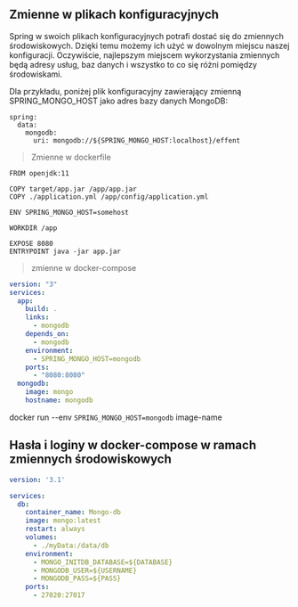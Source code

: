 ## Zmienne w plikach konfiguracyjnych

Spring w swoich plikach konfiguracyjnych potrafi dostać się do zmiennych środowiskowych. Dzięki temu możemy ich użyć w dowolnym miejscu naszej konfiguracji. Oczywiście, najlepszym miejscem wykorzystania zmiennych będą adresy usług, baz danych i wszystko to co się różni pomiędzy środowiskami.

Dla przykładu, poniżej plik konfiguracyjny zawierający zmienną SPRING_MONGO_HOST jako adres bazy danych MongoDB:

```
spring:
  data:
    mongodb:
      uri: mongodb://${SPRING_MONGO_HOST:localhost}/effent
```

> Zmienne w dockerfile

```
FROM openjdk:11

COPY target/app.jar /app/app.jar
COPY ./application.yml /app/config/application.yml

ENV SPRING_MONGO_HOST=somehost

WORKDIR /app

EXPOSE 8080
ENTRYPOINT java -jar app.jar
```

> zmienne w docker-compose

```yml
version: "3"
services:
  app:
    build: .
    links:
      - mongodb
    depends_on:
      - mongodb
    environment:
      - SPRING_MONGO_HOST=mongodb
    ports:
      - "8080:8080"
  mongodb:
    image: mongo
    hostname: mongodb
```

docker run --env `SPRING_MONGO_HOST=mongodb` image-name

## Hasła i loginy w docker-compose w ramach zmiennych środowiskowych

```yml
version: '3.1'

services:
  db:
    container_name: Mongo-db
    image: mongo:latest
    restart: always
    volumes:
      - ./myData:/data/db
    environment:
      - MONGO_INITDB_DATABASE=${DATABASE}
      - MONGODB_USER=${USERNAME}
      - MONGODB_PASS=${PASS}
    ports:
      - 27020:27017
```